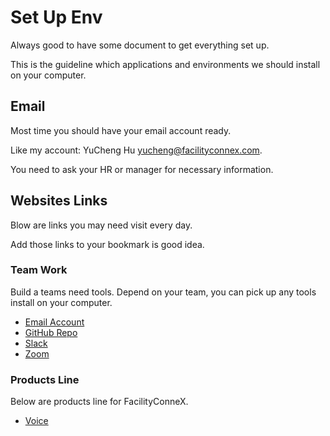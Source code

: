# Set Up Env
Always good to have some document to get everything set up.

This is the guideline which applications and environments we should install on your computer.

## Email
Most time you should have your email account ready.

Like my account: YuCheng Hu [yucheng@facilityconnex.com](yucheng@facilityconnex.com).

You need to ask your HR or manager for necessary information.

## Websites Links
Blow are links you may need visit every day.

Add those links to your bookmark is good idea.

### Team Work
Build a teams need tools. Depend on your team, you can pick up any tools install on your computer.

* [Email Account](https://outlook.office.com/mail/inbox)
* [GitHub Repo](https://github.com/FacilityConneX)
* [Slack](fcxdevteam.slack.com)
* [Zoom](https://zoom.us/)

### Products Line
Below are products line for FacilityConneX.

* [Voice](https://voice.facilityconnex.com/)